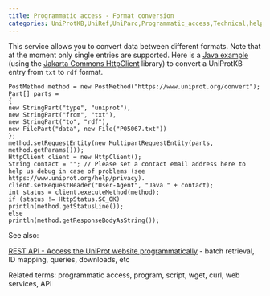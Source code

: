 ```yaml
---
title: Programmatic access - Format conversion
categories: UniProtKB,UniRef,UniParc,Programmatic_access,Technical,help
---
```


This service allows you to convert data between different formats. Note that at the moment only single entries are supported. Here is a [Java example](http://www.uniprot.org/help/api_format_conversion#conversion_java_example) (using the [Jakarta Commons HttpClient](http://jakarta.apache.org/commons/httpclient/) library) to convert a UniProtKB entry from `txt` to `rdf` format.

```
PostMethod method = new PostMethod("https://www.uniprot.org/convert");
Part[] parts =
{
new StringPart("type", "uniprot"),
new StringPart("from", "txt"),
new StringPart("to", "rdf"),
new FilePart("data", new File("P05067.txt"))
};
method.setRequestEntity(new MultipartRequestEntity(parts, method.getParams()));
HttpClient client = new HttpClient();
String contact = ""; // Please set a contact email address here to help us debug in case of problems (see https://www.uniprot.org/help/privacy).
client.setRequestHeader("User-Agent", "Java " + contact);
int status = client.executeMethod(method);
if (status != HttpStatus.SC_OK)
println(method.getStatusLine());
else
println(method.getResponseBodyAsString());

```

See also:

[REST API - Access the UniProt website programmatically](http://www.uniprot.org/help/api) \- batch retrieval, ID mapping, queries, downloads, etc

Related terms: programmatic access, program, script, wget, curl, web services, API
